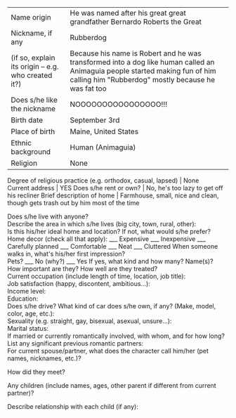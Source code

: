 

|||
|---|---|
Name origin | He was named after his great great grandfather Bernardo Roberts the Great 	 
Nickname, if any | Rubberdog
(if so, explain its origin – e.g. who created it?) | Because his name is Robert and he was transformed into a dog like human called an Animaguia people started making fun of him calling him "Rubberdog" mostly because he was fat too 
Does s/he like the nickname | NOOOOOOOOOOOOOOOO!!! 
Birth date | September 3rd 
Place of birth | Maine, United States 
Ethnic background | Human (Animaguia)  
Religion | None 
Degree of religious practice 
(e.g. orthodox, casual, lapsed) | None 	 
Current address | YES 
Does s/he rent or own?	| No, he's too lazy to get off his recliner 
Brief description of home | Farmhouse, small, nice and clean, though gets trash out by him most of the time

 

 

Does s/he live with anyone?	 
Describe the area in which s/he lives 
(big city, town, rural, other):	 
Is this his/her ideal home and location?
If not, what would s/he prefer?	 
Home decor (check all that apply):	___ Expensive ___ Inexpensive 
___ Carefully planned ___ Comfortable
___ Neat ___ Cluttered
When someone walks in, what's his/her first impression?	 
Pets?	___ No (why?) ___ Yes
If yes, what kind and how many? Name(s)?	 
How important are they? How well are they treated?	 
Current occupation 
(include length of time, location, job title):	 
Job satisfaction (happy, discontent, ambitious...):	 
Income level:	 
Education:	 
Does s/he drive? What kind of car does s/he own, if any? (Make, model, color, age, etc.):	 
Sexuality 
(e.g. straight, gay, bisexual, asexual, unsure...):	 
Marital status:	 
If married or currently romantically involved, with whom, and for how long?	 
List any significant previous romantic partners:	 
For current spouse/partner, what does the character call him/her (pet names, nicknames, etc.)?
 
How did they meet?
 

 

 

Any children (include names, ages, other parent if different from current partner)?
 

 

Describe relationship with each child (if any):
 
